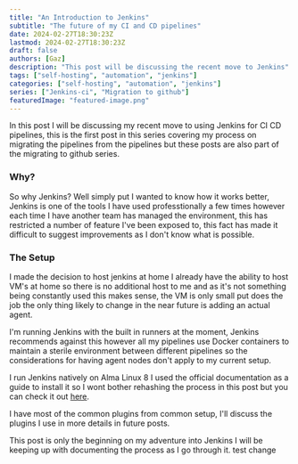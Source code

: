 ```yaml
---
title: "An Introduction to Jenkins"
subtitle: "The future of my CI and CD pipelines"
date: 2024-02-27T18:30:23Z
lastmod: 2024-02-27T18:30:23Z
draft: false
authors: [Gaz]
description: "This post will be discussing the recent move to Jenkins"
tags: ["self-hosting", "automation", "jenkins"]
categories: ["self-hosting", "automation", "jenkins"]
series: ["Jenkins-ci", "Migration to github"]
featuredImage: "featured-image.png"
---
```


In this post I will be discussing my recent move to using Jenkins for CI CD pipelines, this is the first post in this series covering my process on migrating the pipelines from the pipelines but these posts are also part of the migrating to github series.

### Why?

So why Jenkins? Well simply put I wanted to know how it works better, Jenkins is one of the tools I have used professtionally a few times however each time I have another team has managed the environment, this has restricted a number of feature I've been exposed to, this fact has made it difficult to suggest improvements as I don't know what is possible.

### The Setup

I made the decision to host jenkins at home I already have the ability to host VM's at home so there is no additional host to me and as it's not something being constantly used this makes sense, the VM is only small put does the job the only thing likely to change in the near future is adding an actual agent.

I'm running Jenkins with the built in runners at the moment, Jenkins recommends against this however all my pipelines use Docker containers to maintain a sterile environment between different pipelines so the considerations for having agent nodes don't apply to my current setup.

I run Jenkins natively on Alma Linux 8 I used the official documentation as a guide to install it so I wont bother rehashing the process in this post but you can check it out [here](https://www.jenkins.io/doc/book/installing/linux/).

I have most of the common plugins from common setup, I'll discuss the plugins I use in more details in future posts.

This post is only the beginning on my adventure into Jenkins I will be keeping up with documenting the process as I go through it. test change
